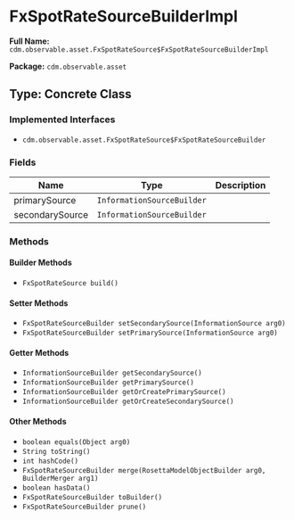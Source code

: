 # FxSpotRateSourceBuilderImpl

**Full Name:** `cdm.observable.asset.FxSpotRateSource$FxSpotRateSourceBuilderImpl`

**Package:** `cdm.observable.asset`

## Type: Concrete Class

### Implemented Interfaces

- `cdm.observable.asset.FxSpotRateSource$FxSpotRateSourceBuilder`

### Fields

| Name | Type | Description |
|------|------|-------------|
| primarySource | `InformationSourceBuilder` |  |
| secondarySource | `InformationSourceBuilder` |  |

### Methods

#### Builder Methods

- `FxSpotRateSource build()`

#### Setter Methods

- `FxSpotRateSourceBuilder setSecondarySource(InformationSource arg0)`
- `FxSpotRateSourceBuilder setPrimarySource(InformationSource arg0)`

#### Getter Methods

- `InformationSourceBuilder getSecondarySource()`
- `InformationSourceBuilder getPrimarySource()`
- `InformationSourceBuilder getOrCreatePrimarySource()`
- `InformationSourceBuilder getOrCreateSecondarySource()`

#### Other Methods

- `boolean equals(Object arg0)`
- `String toString()`
- `int hashCode()`
- `FxSpotRateSourceBuilder merge(RosettaModelObjectBuilder arg0, BuilderMerger arg1)`
- `boolean hasData()`
- `FxSpotRateSourceBuilder toBuilder()`
- `FxSpotRateSourceBuilder prune()`

